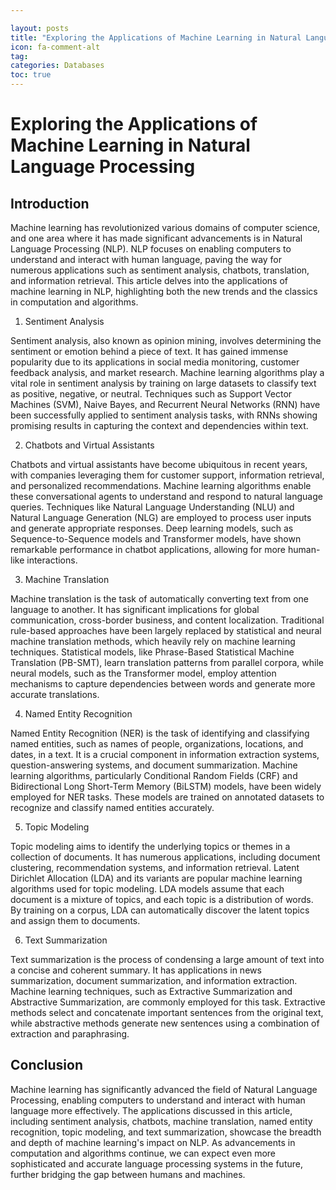 ```yaml
---

layout: posts
title: "Exploring the Applications of Machine Learning in Natural Language Processing"
icon: fa-comment-alt
tag:      
categories: Databases
toc: true
---
```




# Exploring the Applications of Machine Learning in Natural Language Processing

## Introduction

Machine learning has revolutionized various domains of computer science, and one area where it has made significant advancements is in Natural Language Processing (NLP). NLP focuses on enabling computers to understand and interact with human language, paving the way for numerous applications such as sentiment analysis, chatbots, translation, and information retrieval. This article delves into the applications of machine learning in NLP, highlighting both the new trends and the classics in computation and algorithms.

1. Sentiment Analysis

Sentiment analysis, also known as opinion mining, involves determining the sentiment or emotion behind a piece of text. It has gained immense popularity due to its applications in social media monitoring, customer feedback analysis, and market research. Machine learning algorithms play a vital role in sentiment analysis by training on large datasets to classify text as positive, negative, or neutral. Techniques such as Support Vector Machines (SVM), Naive Bayes, and Recurrent Neural Networks (RNN) have been successfully applied to sentiment analysis tasks, with RNNs showing promising results in capturing the context and dependencies within text.

2. Chatbots and Virtual Assistants

Chatbots and virtual assistants have become ubiquitous in recent years, with companies leveraging them for customer support, information retrieval, and personalized recommendations. Machine learning algorithms enable these conversational agents to understand and respond to natural language queries. Techniques like Natural Language Understanding (NLU) and Natural Language Generation (NLG) are employed to process user inputs and generate appropriate responses. Deep learning models, such as Sequence-to-Sequence models and Transformer models, have shown remarkable performance in chatbot applications, allowing for more human-like interactions.

3. Machine Translation

Machine translation is the task of automatically converting text from one language to another. It has significant implications for global communication, cross-border business, and content localization. Traditional rule-based approaches have been largely replaced by statistical and neural machine translation methods, which heavily rely on machine learning techniques. Statistical models, like Phrase-Based Statistical Machine Translation (PB-SMT), learn translation patterns from parallel corpora, while neural models, such as the Transformer model, employ attention mechanisms to capture dependencies between words and generate more accurate translations.

4. Named Entity Recognition

Named Entity Recognition (NER) is the task of identifying and classifying named entities, such as names of people, organizations, locations, and dates, in a text. It is a crucial component in information extraction systems, question-answering systems, and document summarization. Machine learning algorithms, particularly Conditional Random Fields (CRF) and Bidirectional Long Short-Term Memory (BiLSTM) models, have been widely employed for NER tasks. These models are trained on annotated datasets to recognize and classify named entities accurately.

5. Topic Modeling

Topic modeling aims to identify the underlying topics or themes in a collection of documents. It has numerous applications, including document clustering, recommendation systems, and information retrieval. Latent Dirichlet Allocation (LDA) and its variants are popular machine learning algorithms used for topic modeling. LDA models assume that each document is a mixture of topics, and each topic is a distribution of words. By training on a corpus, LDA can automatically discover the latent topics and assign them to documents.

6. Text Summarization

Text summarization is the process of condensing a large amount of text into a concise and coherent summary. It has applications in news summarization, document summarization, and information extraction. Machine learning techniques, such as Extractive Summarization and Abstractive Summarization, are commonly employed for this task. Extractive methods select and concatenate important sentences from the original text, while abstractive methods generate new sentences using a combination of extraction and paraphrasing.

## Conclusion

Machine learning has significantly advanced the field of Natural Language Processing, enabling computers to understand and interact with human language more effectively. The applications discussed in this article, including sentiment analysis, chatbots, machine translation, named entity recognition, topic modeling, and text summarization, showcase the breadth and depth of machine learning's impact on NLP. As advancements in computation and algorithms continue, we can expect even more sophisticated and accurate language processing systems in the future, further bridging the gap between humans and machines.